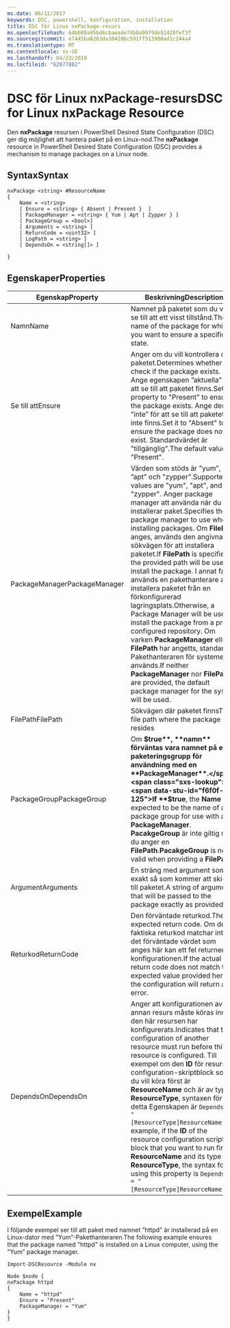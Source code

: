 ```yaml
---
ms.date: 06/12/2017
keywords: DSC, powershell, konfiguration, installation
title: DSC för Linux nxPackage-resurs
ms.openlocfilehash: 64bb89a95bd6cbaea4e74b8a9979de52428fef3f
ms.sourcegitcommit: e7445ba8203da304286c591ff513900ad1c244a4
ms.translationtype: MT
ms.contentlocale: sv-SE
ms.lasthandoff: 04/23/2019
ms.locfileid: "62077882"
---
```

# <a name="dsc-for-linux-nxpackage-resource"></a><span data-ttu-id="f6f0f-103">DSC för Linux nxPackage-resurs</span><span class="sxs-lookup"><span data-stu-id="f6f0f-103">DSC for Linux nxPackage Resource</span></span>

<span data-ttu-id="f6f0f-104">Den **nxPackage** resursen i PowerShell Desired State Configuration (DSC) ger dig möjlighet att hantera paket på en Linux-nod.</span><span class="sxs-lookup"><span data-stu-id="f6f0f-104">The **nxPackage** resource in PowerShell Desired State Configuration (DSC) provides a mechanism to manage packages on a Linux node.</span></span>

## <a name="syntax"></a><span data-ttu-id="f6f0f-105">Syntax</span><span class="sxs-lookup"><span data-stu-id="f6f0f-105">Syntax</span></span>

```
nxPackage <string> #ResourceName
{
    Name = <string>
    [ Ensure = <string> { Absent | Present }  ]
    [ PackageManager = <string> { Yum | Apt | Zypper } ]
    [ PackageGroup = <bool>]
    [ Arguments = <string> ]
    [ ReturnCode = <uint32> ]
    [ LogPath = <string> ]
    [ DependsOn = <string[]> ]

}
```

## <a name="properties"></a><span data-ttu-id="f6f0f-106">Egenskaper</span><span class="sxs-lookup"><span data-stu-id="f6f0f-106">Properties</span></span>

|  <span data-ttu-id="f6f0f-107">Egenskap</span><span class="sxs-lookup"><span data-stu-id="f6f0f-107">Property</span></span> |  <span data-ttu-id="f6f0f-108">Beskrivning</span><span class="sxs-lookup"><span data-stu-id="f6f0f-108">Description</span></span> |
|---|---|
| <span data-ttu-id="f6f0f-109">Namn</span><span class="sxs-lookup"><span data-stu-id="f6f0f-109">Name</span></span>| <span data-ttu-id="f6f0f-110">Namnet på paketet som du vill se till att ett visst tillstånd.</span><span class="sxs-lookup"><span data-stu-id="f6f0f-110">The name of the package for which you want to ensure a specific state.</span></span>|
| <span data-ttu-id="f6f0f-111">Se till att</span><span class="sxs-lookup"><span data-stu-id="f6f0f-111">Ensure</span></span>| <span data-ttu-id="f6f0f-112">Anger om du vill kontrollera om paketet.</span><span class="sxs-lookup"><span data-stu-id="f6f0f-112">Determines whether to check if the package exists.</span></span> <span data-ttu-id="f6f0f-113">Ange egenskapen ”aktuella” för att se till att paketet finns.</span><span class="sxs-lookup"><span data-stu-id="f6f0f-113">Set this property to "Present" to ensure the package exists.</span></span> <span data-ttu-id="f6f0f-114">Ange den till ”inte” för att se till att paketet inte finns.</span><span class="sxs-lookup"><span data-stu-id="f6f0f-114">Set it to "Absent" to ensure the package does not exist.</span></span> <span data-ttu-id="f6f0f-115">Standardvärdet är ”tillgänglig”.</span><span class="sxs-lookup"><span data-stu-id="f6f0f-115">The default value is "Present".</span></span>|
| <span data-ttu-id="f6f0f-116">PackageManager</span><span class="sxs-lookup"><span data-stu-id="f6f0f-116">PackageManager</span></span>| <span data-ttu-id="f6f0f-117">Värden som stöds är ”yum”, ”apt” och ”zypper”.</span><span class="sxs-lookup"><span data-stu-id="f6f0f-117">Supported values are "yum", "apt", and "zypper".</span></span> <span data-ttu-id="f6f0f-118">Anger package manager att använda när du installerar paket.</span><span class="sxs-lookup"><span data-stu-id="f6f0f-118">Specifies the package manager to use when installing packages.</span></span> <span data-ttu-id="f6f0f-119">Om **FilePath** anges, används den angivna sökvägen för att installera paketet.</span><span class="sxs-lookup"><span data-stu-id="f6f0f-119">If **FilePath** is specified, the provided path will be used to install the package.</span></span> <span data-ttu-id="f6f0f-120">I annat fall används en pakethanterare att installera paketet från en förkonfigurerad lagringsplats.</span><span class="sxs-lookup"><span data-stu-id="f6f0f-120">Otherwise, a Package Manager will be used to install the package from a pre-configured repository.</span></span> <span data-ttu-id="f6f0f-121">Om varken **PackageManager** eller **FilePath** har angetts, standard-Pakethanteraren för systemet används.</span><span class="sxs-lookup"><span data-stu-id="f6f0f-121">If neither **PackageManager** nor **FilePath** are provided, the default package manager for the system will be used.</span></span>|
| <span data-ttu-id="f6f0f-122">FilePath</span><span class="sxs-lookup"><span data-stu-id="f6f0f-122">FilePath</span></span>| <span data-ttu-id="f6f0f-123">Sökvägen där paketet finns</span><span class="sxs-lookup"><span data-stu-id="f6f0f-123">The file path where the package resides</span></span>|
| <span data-ttu-id="f6f0f-124">PackageGroup</span><span class="sxs-lookup"><span data-stu-id="f6f0f-124">PackageGroup</span></span>| <span data-ttu-id="f6f0f-125">Om **$true**, **namn** förväntas vara namnet på en paketeringsgrupp för användning med en **PackageManager**.</span><span class="sxs-lookup"><span data-stu-id="f6f0f-125">If **$true**, the **Name** is expected to be the name of a package group for use with a **PackageManager**.</span></span> <span data-ttu-id="f6f0f-126">**PacakgeGroup** är inte giltig när du anger en **FilePath**.</span><span class="sxs-lookup"><span data-stu-id="f6f0f-126">**PacakgeGroup** is not valid when providing a **FilePath**.</span></span>|
| <span data-ttu-id="f6f0f-127">Argument</span><span class="sxs-lookup"><span data-stu-id="f6f0f-127">Arguments</span></span>| <span data-ttu-id="f6f0f-128">En sträng med argument som exakt så som kommer att skickas till paketet.</span><span class="sxs-lookup"><span data-stu-id="f6f0f-128">A string of arguments that will be passed to the package exactly as provided.</span></span>|
| <span data-ttu-id="f6f0f-129">Returkod</span><span class="sxs-lookup"><span data-stu-id="f6f0f-129">ReturnCode</span></span>| <span data-ttu-id="f6f0f-130">Den förväntade returkod.</span><span class="sxs-lookup"><span data-stu-id="f6f0f-130">The expected return code.</span></span> <span data-ttu-id="f6f0f-131">Om den faktiska returkod matchar inte det förväntade värdet som anges här kan ett fel returneras i konfigurationen.</span><span class="sxs-lookup"><span data-stu-id="f6f0f-131">If the actual return code does not match the expected value provided here, the configuration will return an error.</span></span>|
| <span data-ttu-id="f6f0f-132">DependsOn</span><span class="sxs-lookup"><span data-stu-id="f6f0f-132">DependsOn</span></span> | <span data-ttu-id="f6f0f-133">Anger att konfigurationen av en annan resurs måste köras innan den här resursen har konfigurerats.</span><span class="sxs-lookup"><span data-stu-id="f6f0f-133">Indicates that the configuration of another resource must run before this resource is configured.</span></span> <span data-ttu-id="f6f0f-134">Till exempel om den **ID** för resursen configuration-skriptblock som du vill köra först är **ResourceName** och är av typen **ResourceType**, syntaxen för detta Egenskapen är `DependsOn = "[ResourceType]ResourceName"`.</span><span class="sxs-lookup"><span data-stu-id="f6f0f-134">For example, if the **ID** of the resource configuration script block that you want to run first is **ResourceName** and its type is **ResourceType**, the syntax for using this property is `DependsOn = "[ResourceType]ResourceName"`.</span></span>|

## <a name="example"></a><span data-ttu-id="f6f0f-135">Exempel</span><span class="sxs-lookup"><span data-stu-id="f6f0f-135">Example</span></span>

<span data-ttu-id="f6f0f-136">I följande exempel ser till att paket med namnet ”httpd” är installerad på en Linux-dator med ”Yum”-Pakethanteraren.</span><span class="sxs-lookup"><span data-stu-id="f6f0f-136">The following example ensures that the package named "httpd" is installed on a Linux computer, using the “Yum” package manager.</span></span>

```
Import-DSCResource -Module nx

Node $node {
nxPackage httpd
{
    Name = "httpd"
    Ensure = "Present"
    PackageManager = "Yum"
}
}
```